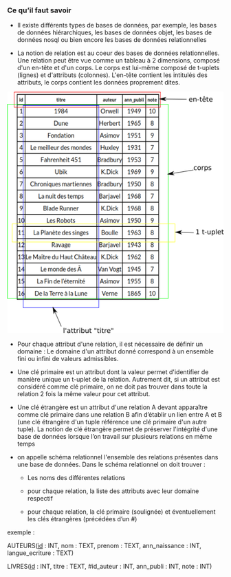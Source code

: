 ### Ce qu’il faut savoir

- Il existe différents types de bases de données, par exemple, les bases de données
  hiérarchiques, les bases de données objet, les bases de données nosql ou bien
  encore les bases de données relationnelles

- La notion de relation est au coeur des bases de données relationnelles. Une relation peut être vue comme un tableau à 2 dimensions, composé d'un en-tête et d'un corps. Le corps est lui-même composé de t-uplets (lignes) et d'attributs (colonnes). L'en-tête contient les intitulés des attributs, le corps contient les données proprement dites.

![](img/bd_rela_1.png)

- Pour chaque attribut d'une relation, il est nécessaire de définir un domaine : Le domaine d'un attribut donné correspond à un ensemble fini ou infini de valeurs
  admissibles.

- Une clé primaire est un attribut dont la valeur permet d'identifier de manière unique un t-uplet de la relation. Autrement dit, si un attribut est considéré comme clé primaire, on ne doit pas trouver dans toute la relation 2 fois la même valeur pour cet attribut.

- Une clé étrangère est un attribut d'une relation A devant apparaître comme clé
  primaire dans une relation B afin d’établir un lien entre A et B (une clé étrangère d'un tuple référence une clé primaire d'un autre tuple). La notion de clé étrangère permet de préserver l'intégrité d'une base de données lorsque l’on travail sur plusieurs relations en même temps

- on appelle schéma relationnel l'ensemble des relations présentes
  dans une base de données. Dans le schéma relationnel on doit
  trouver :
  
  - Les noms des différentes relations
  
  - pour chaque relation, la liste des attributs avec leur domaine
    respectif
  
  - pour chaque relation, la clé primaire (soulignée) et
    éventuellement les clés étrangères (précédées d’un #)
  
exemple :
  
AUTEURS(<u>id</u> : INT, nom : TEXT, prenom : TEXT, ann_naissance : INT, langue_ecriture : TEXT)
  
LIVRES(<u>id</u> : INT, titre : TEXT, #id_auteur : INT, ann_publi : INT, note : INT)

